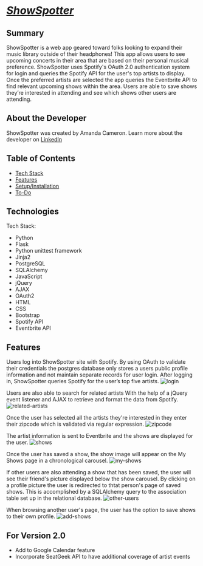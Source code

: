 *[ShowSpotter](http://www.showspotter.org)*
=============

Summary
-------
ShowSpotter is a web app geared toward folks looking to expand their music library outside of their headphones! 
This app allows users to see upcoming concerts in their area that are based on their personal musical preference. 
ShowSpotter uses Spotify's OAuth 2.0 authentication system for login and queries the Spotify API for the user's 
top artists to display. Once the preferred artists are selected the app queries the Eventbrite API to find relevant 
upcoming shows within the area. Users are able to save shows they’re interested in attending and see which shows other 
users are attending.

About the Developer
-------
ShowSpotter was created by Amanda Cameron. Learn more about the developer on [LinkedIn](http://www.linkedin.com/in/amandacameron103)

Table of Contents
-------
* [Tech Stack](#tech-stack)
* [Features](#features)
* [Setup/Installation](#install)
* [To-Do](#future)

<a name="tech-stack"></a>Technologies
-------
Tech Stack:
- Python
- Flask
- Python unittest framework
- Jinja2
- PostgreSQL
- SQLAlchemy
- JavaScript
- jQuery
- AJAX
- OAuth2
- HTML
- CSS
- Bootstrap
- Spotify API
- Eventbrite API

<a name="features"></a>Features
-------

Users log into ShowSpotter site with Spotify. By using OAuth to validate their credentials
the postgres database only stores a users public profile information and 
not maintain separate records for user login. After logging in, ShowSpotter queries 
Spotify for the user’s top five artists.
![login](http://g.recordit.co/tQVwi6oS6j.gif)

Users are also able to search for related artists With the help of a jQuery event listener 
and AJAX to retrieve and format the data from Spotify.
![related-artists](http://g.recordit.co/0HC4UrkBOl.gif)

Once the user has selected all the artists they're interested in they enter their zipcode
which is validated via regular expression.
![zipcode](http://g.recordit.co/UMN1meIyqL.gif)

The artist information is sent to Eventbrite and the shows are displayed for the user.
![shows](http://g.recordit.co/OMzsvKF59w.gif)

Once the user has saved a show, the show image will appear on the My Shows page in a chronological
carousel.
![my-shows](http://g.recordit.co/uq1lwIRcdl.gif)

If other users are also attending a show that has been saved, the user will see their friend's
picture displayed below the show carousel. By clicking on a profile picture the user is 
redirected to thtat person's page of saved shows. This is accomplished by a SQLAlchemy
query to the association table set up in the relational database.
![other-users](http://g.recordit.co/KnX74i8638.gif)

When browsing another user's page, the user has the option to save shows to their own profile.
![add-shows](http://g.recordit.co/6e3GzhVBZ7.gif)


<a name="future"></a>For Version 2.0
-------
- Add to Google Calendar feature
- Incorporate SeatGeek API to have additional coverage of artist events
